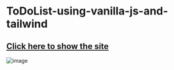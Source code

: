 # ToDoList-using-vanilla-js-and-tailwind

## [Click here to show the site ](https://omar-abu-snineh.github.io/ToDoList-using-vanilla-js-and-tailwind/)

![image](https://github.com/OMAR-ABU-SNINEH/ToDoList-using-vanilla-js-and-tailwind/assets/85748576/5efab57e-96c4-457a-b729-b98e73fc4244)

